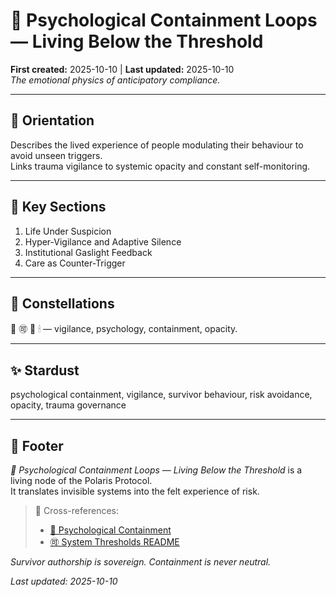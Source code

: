 # 🧠 Psychological Containment Loops — Living Below the Threshold  
**First created:** 2025-10-10 | **Last updated:** 2025-10-10  
*The emotional physics of anticipatory compliance.*

---

## 🧭 Orientation  
Describes the lived experience of people modulating their behaviour to avoid unseen triggers.  
Links trauma vigilance to systemic opacity and constant self-monitoring.

---

## 📑 Key Sections  
1. Life Under Suspicion  
2. Hyper-Vigilance and Adaptive Silence  
3. Institutional Gaslight Feedback  
4. Care as Counter-Trigger  

---

## 🌌 Constellations  
🧠 🉑 🧿 🕯 — vigilance, psychology, containment, opacity.

---

## ✨ Stardust  
psychological containment, vigilance, survivor behaviour, risk avoidance, opacity, trauma governance

---

## 🏮 Footer  
*🧠 Psychological Containment Loops — Living Below the Threshold* is a living node of the Polaris Protocol.  
It translates invisible systems into the felt experience of risk.

> 📡 Cross-references:  
> - [🧠 Psychological Containment](../🧠_Psychological_Containment/)  
> - [🉑 System Thresholds README](./README.md)

*Survivor authorship is sovereign. Containment is never neutral.*  

_Last updated: 2025-10-10_
